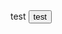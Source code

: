 <html>
<head>test</head>
  <link src="https://oofy2323.github.io/a-thing/idk/"><button class="btn">test</button></link>

